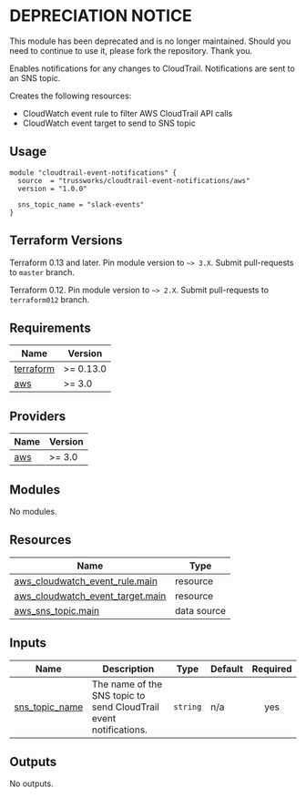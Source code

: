 # DEPRECIATION NOTICE

This module has been deprecated and is no longer maintained. Should you need to continue to use it, please fork the repository. Thank you.

Enables notifications for any changes to CloudTrail. Notifications are sent to an SNS topic.

Creates the following resources:

- CloudWatch event rule to filter AWS CloudTrail API calls
- CloudWatch event target to send to SNS topic

## Usage

```hcl
module "cloudtrail-event-notifications" {
  source  = "trussworks/cloudtrail-event-notifications/aws"
  version = "1.0.0"

  sns_topic_name = "slack-events"
}
```

## Terraform Versions

Terraform 0.13 and later. Pin module version to `~> 3.X`. Submit pull-requests to `master` branch.

Terraform 0.12. Pin module version to `~> 2.X`. Submit pull-requests to `terraform012` branch.

<!-- BEGINNING OF PRE-COMMIT-TERRAFORM DOCS HOOK -->
## Requirements

| Name | Version |
|------|---------|
| <a name="requirement_terraform"></a> [terraform](#requirement\_terraform) | >= 0.13.0 |
| <a name="requirement_aws"></a> [aws](#requirement\_aws) | >= 3.0 |

## Providers

| Name | Version |
|------|---------|
| <a name="provider_aws"></a> [aws](#provider\_aws) | >= 3.0 |

## Modules

No modules.

## Resources

| Name | Type |
|------|------|
| [aws_cloudwatch_event_rule.main](https://registry.terraform.io/providers/hashicorp/aws/latest/docs/resources/cloudwatch_event_rule) | resource |
| [aws_cloudwatch_event_target.main](https://registry.terraform.io/providers/hashicorp/aws/latest/docs/resources/cloudwatch_event_target) | resource |
| [aws_sns_topic.main](https://registry.terraform.io/providers/hashicorp/aws/latest/docs/data-sources/sns_topic) | data source |

## Inputs

| Name | Description | Type | Default | Required |
|------|-------------|------|---------|:--------:|
| <a name="input_sns_topic_name"></a> [sns\_topic\_name](#input\_sns\_topic\_name) | The name of the SNS topic to send CloudTrail event notifications. | `string` | n/a | yes |

## Outputs

No outputs.
<!-- END OF PRE-COMMIT-TERRAFORM DOCS HOOK -->
